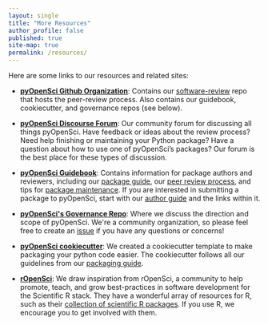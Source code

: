 ```yaml
---
layout: single
title: "More Resources"
author_profile: false
published: true
site-map: true
permalink: /resources/
---
```


Here are some links to our resources and related sites:

* [**pyOpenSci Github Organization**](https://github.com/pyOpenSci): Contains our [software-review](https://github.com/pyOpenSci/software-review) repo that hosts the peer-review process. Also contains our guidebook, cookiecutter, and governance repos (see below).

* [**pyOpenSci Discourse Forum**](https://pyopensci.discourse.group/): Our community forum for discussing all things pyOpenSci. Have feedback or ideas about the review process? Need help finishing or maintaining your Python package? Have a question about how to use one of pyOpenSci’s packages? Our forum is the best place for these types of discussion. 

* [**pyOpenSci Guidebook**](https://www.pyopensci.org/dev_guide/intro): Contains information for package authors and reviewers, including our [package guide](https://www.pyopensci.org/dev_guide/packaging/packaging_guide.html), our [peer review process](https://www.pyopensci.org/dev_guide/peer_review/peer_review_proc.html), and tips for [package maintenance](https://www.pyopensci.org/dev_guide/maintenance/maintenance_intro.html). If you are interested in submitting a package to pyOpenSci, start with our [author guide](https://www.pyopensci.org/dev_guide/peer_review/author_guide.html) and the links within it.

* [**pyOpenSci's Governance Repo**](https://github.com/pyOpenSci/governance): Where we discuss the direction and scope of pyOpenSci. We're a community organization, so please feel free to create an [issue](https://github.com/pyOpenSci/governance/issues) if you have any questions or concerns!

* [**pyOpenSci cookiecutter**](https://cookiecutter-pyopensci.readthedocs.io/en/latest/): We created a cookiecutter template to make packaging your python code easier. The cookiecutter follows all our guidelines from our [packaging guide](https://www.pyopensci.org/dev_guide/packaging/packaging_guide.html).

* [**rOpenSci**](https://ropensci.org/): We draw inspiration from rOpenSci, a community to help promote, teach, and grow best-practices in software development for the Scientific R stack. They have a wonderful array of resources for R, such as their [collection of scientific R packages](https://ropensci.org/packages/). If you use R, we encourage you to get involved with them.
